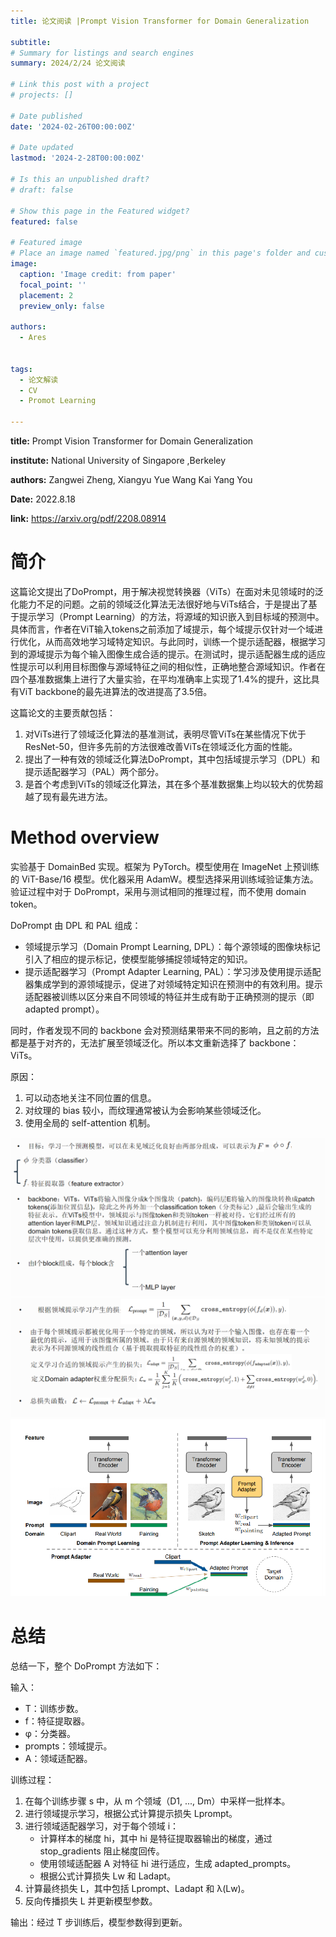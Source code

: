 ```yaml
---
title: 论文阅读 |Prompt Vision Transformer for Domain Generalization

subtitle: 
# Summary for listings and search engines
summary: 2024/2/24 论文阅读

# Link this post with a project
# projects: []

# Date published
date: '2024-02-26T00:00:00Z'

# Date updated
lastmod: '2024-2-28T00:00:00Z'

# Is this an unpublished draft?
# draft: false

# Show this page in the Featured widget?
featured: false

# Featured image
# Place an image named `featured.jpg/png` in this page's folder and customize its options here.
image:
  caption: 'Image credit: from paper'
  focal_point: ''
  placement: 2
  preview_only: false

authors:
  - Ares
  

tags:
  - 论文解读
  - CV
  - Promot Learning

---
```


**title:** Prompt Vision Transformer for Domain Generalization

**institute:** National University of Singapore ,Berkeley

**authors:**  Zangwei Zheng, Xiangyu Yue Wang Kai Yang You

**Date:** 2022.8.18

**link:** https://arxiv.org/pdf/2208.08914

# 简介
这篇论文提出了DoPrompt，用于解决视觉转换器（ViTs）在面对未见领域时的泛化能力不足的问题。之前的领域泛化算法无法很好地与ViTs结合，于是提出了基于提示学习（Prompt Learning）的方法，将源域的知识嵌入到目标域的预测中。具体而言，作者在ViT输入tokens之前添加了域提示，每个域提示仅针对一个域进行优化，从而高效地学习域特定知识。与此同时，训练一个提示适配器，根据学习到的源域提示为每个输入图像生成合适的提示。在测试时，提示适配器生成的适应性提示可以利用目标图像与源域特征之间的相似性，正确地整合源域知识。作者在四个基准数据集上进行了大量实验，在平均准确率上实现了1.4%的提升，这比具有ViT backbone的最先进算法的改进提高了3.5倍。

这篇论文的主要贡献包括：
1. 对ViTs进行了领域泛化算法的基准测试，表明尽管ViTs在某些情况下优于ResNet-50，但许多先前的方法很难改善ViTs在领域泛化方面的性能。
2. 提出了一种有效的领域泛化算法DoPrompt，其中包括域提示学习（DPL）和提示适配器学习（PAL）两个部分。
3. 是首个考虑到ViTs的领域泛化算法，其在多个基准数据集上均以较大的优势超越了现有最先进方法。

# Method overview

实验基于 DomainBed 实现。框架为 PyTorch。模型使用在 ImageNet 上预训练的 ViT-Base/16 模型。优化器采用 AdamW。模型选择采用训练域验证集方法。验证过程中对于 DoPrompt，采用与测试相同的推理过程，而不使用 domain token。

DoPrompt 由 DPL 和 PAL 组成：

- 领域提示学习（Domain Prompt Learning, DPL）：每个源领域的图像块标记引入了相应的提示标记，使模型能够捕捉领域特定的知识。
- 提示适配器学习（Prompt Adapter Learning, PAL）：学习涉及使用提示适配器集成学到的源领域提示，促进了对领域特定知识在预测中的有效利用。提示适配器被训练以区分来自不同领域的特征并生成有助于正确预测的提示（即 adapted prompt）。

同时，作者发现不同的 backbone 会对预测结果带来不同的影响，且之前的方法都是基于对齐的，无法扩展至领域泛化。所以本文重新选择了 backbone：ViTs。

原因：
1. 可以动态地关注不同位置的信息。
2. 对纹理的 bias 较小，而纹理通常被认为会影响某些领域泛化。
3. 使用全局的 self-attention 机制。

![图片1](image-1.png)
![图片2](image-2.png)
![图片3](image-3.png "在 Domain generalization 中，训练数据集由 K 个源域组成，每个域包含一组图像标签对。目标是学习一个模型，在不可训练的情况下，可以很好地泛化到一个目标域。一般而言，预测器可以分解为特征提取器和分类器两部分，其中特征提取器是一个 ViTs。")

# 总结

总结一下，整个 DoPrompt 方法如下：

输入：
- T：训练步数。
- f：特征提取器。
- φ：分类器。
- prompts：领域提示。
- A：领域适配器。

训练过程：
1. 在每个训练步骤 s 中，从 m 个领域（D1, ..., Dm）中采样一批样本。
2. 进行领域提示学习，根据公式计算提示损失 Lprompt。
3. 进行领域适配器学习，对于每个领域 i：
   - 计算样本的梯度 hi，其中 hi 是特征提取器输出的梯度，通过 stop_gradients 阻止梯度回传。
   - 使用领域适配器 A 对特征 hi 进行适应，生成 adapted_prompts。
   - 根据公式计算损失 Lw 和 Ladapt。
4. 计算最终损失 L，其中包括 Lprompt、Ladapt 和 λ(Lw)。
5. 反向传播损失 L 并更新模型参数。

输出：经过 T 步训练后，模型参数得到更新。
